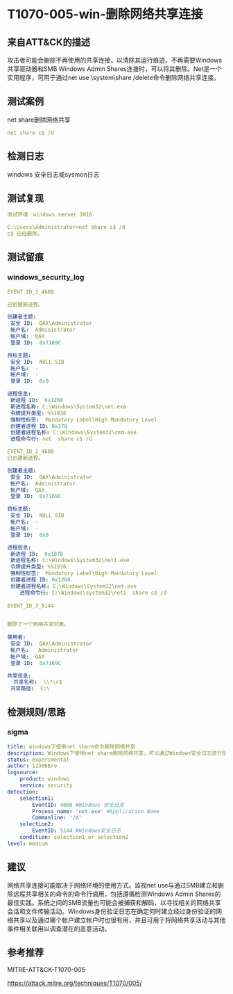 # T1070-005-win-删除网络共享连接

## 来自ATT&CK的描述

攻击者可能会删除不再使用的共享连接，以清除其运行痕迹。不再需要Windows共享驱动器和SMB Windows Admin Shares连接时，可以将其删除。Net是一个实用程序，可用于通过net use \system\share /delete命令删除网络共享连接。

## 测试案例

net share删除网络共享

```yml
net share c$ /d
```

## 检测日志

windows 安全日志或sysmon日志

## 测试复现

```yml
测试环境：windows server 2016

C:\Users\Administrator>net share c$ /d
c$ 已经删除。
```

## 测试留痕

### windows_security_log

```yml
EVENT_ID_1_4688

已创建新进程。

创建者主题:
 安全 ID:  QAX\Administrator
 帐户名:  Administrator
 帐户域:  QAX
 登录 ID:  0x7169C

目标主题:
 安全 ID:  NULL SID
 帐户名:  -
 帐户域:  -
 登录 ID:  0x0

进程信息:
 新进程 ID:  0x1260
 新进程名称: C:\Windows\System32\net.exe
 令牌提升类型: %%1936
 强制性标签:  Mandatory Label\High Mandatory Level
 创建者进程 ID: 0x378
 创建者进程名称: C:\Windows\System32\cmd.exe
 进程命令行: net  share c$ /d

EVENT_ID_2_4688
已创建新进程。

创建者主题:
 安全 ID:  QAX\Administrator
 帐户名:  Administrator
 帐户域:  QAX
 登录 ID:  0x7169C

目标主题:
 安全 ID:  NULL SID
 帐户名:  -
 帐户域:  -
 登录 ID:  0x0

进程信息:
 新进程 ID:  0x1078
 新进程名称: C:\Windows\System32\net1.exe
 令牌提升类型: %%1936
 强制性标签:  Mandatory Label\High Mandatory Level
 创建者进程 ID: 0x1260
 创建者进程名称: C:\Windows\System32\net.exe
    进程命令行: C:\Windows\system32\net1  share c$ /d
    
EVENT_ID_3_5144


删除了一个网络共享对象。
 
使用者:
 安全 ID:  QAX\Administrator
 帐户名:   Administrator
 帐户域:  QAX
 登录 ID:  0x7169C

共享信息: 
  共享名称:  \\*\c$
 共享路径:  C:\
```

## 检测规则/思路

### sigma

```yml
title: windows下使用net share命令删除网络共享
description: Windows下使用net share删除网络共享，可以通过Windows安全日志进行信息进行发现
status: experimental
author: 12306Bro
logsource:
​    product: windows
​    service: security
detection:
​    selection1:
​        EventID: 4688 #Windows 安全日志
        Process_name: 'net.exe' #Application Name
        Commanline: '/d'
    selection2:
        EventID: 5144 #Windows安全日志
​    condition: selection1 or selection2
level: medium
```

## 建议

网络共享连接可能取决于网络环境的使用方式。监视net use与通过SMB建立和删除远程共享相关的命令的命令行调用，包括遵循检测Windows Admin Shares的最佳实践。系统之间的SMB流量也可能会被捕获和解码，以寻找相关的网络共享会话和文件传输活动。Windows身份验证日志在确定何时建立经过身份验证的网络共享以及通过哪个帐户建立帐户时也很有用，并且可用于将网络共享活动与其他事件相关联用以调查潜在的恶意活动。

## 参考推荐

MITRE-ATT&CK-T1070-005

<https://attack.mitre.org/techniques/T1070/005/>
